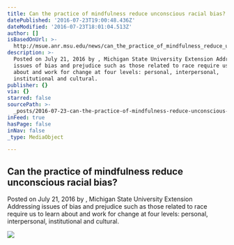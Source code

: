 ```yaml
---
title: Can the practice of mindfulness reduce unconscious racial bias?
datePublished: '2016-07-23T19:00:48.436Z'
dateModified: '2016-07-23T18:01:04.513Z'
author: []
isBasedOnUrl: >-
  http://msue.anr.msu.edu/news/can_the_practice_of_mindfulness_reduce_unconscious_racial_bias
description: >-
  Posted on July 21, 2016 by , Michigan State University Extension Addressing
  issues of bias and prejudice such as those related to race require us to learn
  about and work for change at four levels: personal, interpersonal,
  institutional and cultural.
publisher: {}
via: {}
starred: false
sourcePath: >-
  _posts/2016-07-23-can-the-practice-of-mindfulness-reduce-unconscious-racial-bi.md
inFeed: true
hasPage: false
inNav: false
_type: MediaObject

---
```

<article style=""><h1>Can the practice of mindfulness reduce unconscious racial bias?</h1><p>Posted on July 21, 2016 by , Michigan State University Extension Addressing issues of bias and prejudice such as those related to race require us to learn about and work for change at four levels: personal, interpersonal, institutional and cultural.</p><img src="http://msue.anr.msu.edu/uploads/news/_in_article/4_levels.PNG" /></article>